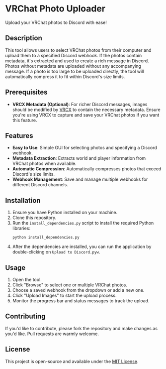 # VRChat Photo Uploader

Upload your VRChat photos to Discord with ease!

## Description

This tool allows users to select VRChat photos from their computer and upload them to a specified Discord webhook. If the photos contain metadata, it's extracted and used to create a rich message in Discord. Photos without metadata are uploaded without any accompanying message. If a photo is too large to be uploaded directly, the tool will automatically compress it to fit within Discord's size limits.

## Prerequisites

- **VRCX Metadata (Optional)**: For richer Discord messages, images should be modified by [VRCX](https://github.com/pypy-vrc/VRCX) to contain the necessary metadata. Ensure you're using VRCX to capture and save your VRChat photos if you want this feature.

## Features

- **Easy to Use**: Simple GUI for selecting photos and specifying a Discord webhook.
- **Metadata Extraction**: Extracts world and player information from VRChat photos when available.
- **Automatic Compression**: Automatically compresses photos that exceed Discord's size limits.
- **Webhook Management**: Save and manage multiple webhooks for different Discord channels.

## Installation

1. Ensure you have Python installed on your machine.
2. Clone this repository.
3. Run the `install_dependencies.py` script to install the required Python libraries:
   ```
   python install_dependencies.py
   ```
4. After the dependencies are installed, you can run the application by double-clicking on `Upload to Discord.pyw`.

## Usage

1. Open the tool.
2. Click "Browse" to select one or multiple VRChat photos.
3. Choose a saved webhook from the dropdown or add a new one.
4. Click "Upload Images" to start the upload process.
5. Monitor the progress bar and status messages to track the upload.

## Contributing

If you'd like to contribute, please fork the repository and make changes as you'd like. Pull requests are warmly welcome.

## License

This project is open-source and available under the [MIT License](https://github.com/Fynn9563/VRCX-Image-to-Discord-Uploader/blob/main/LICENSE).